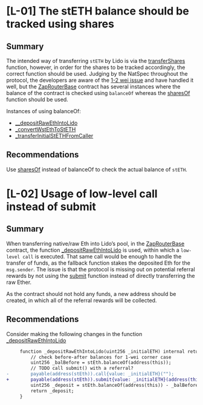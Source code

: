 # [L-01] The stETH balance should be tracked using shares

## Summary

The intended way of transferring `stETH` by Lido is via the [transferShares](https://docs.lido.fi/contracts/lido#transfershares) function, however, in order for the shares to be tracked accordingly, the correct function should be used. Judging by the NatSpec throughout the protocol, the developers are aware of the [1-2 wei issue](https://docs.lido.fi/guides/lido-tokens-integration-guide/#1-2-wei-corner-case) and have handled it well, but the [ZapRouterBase](https://github.com/code-423n4/2024-06-badger/blob/main/ebtc-zap-router/src/ZapRouterBase.sol) contract has several instances where the balance of the contract is checked using `balanceOf` whereas the [sharesOf](https://docs.lido.fi/contracts/lido#sharesof) function should be used.

Instances of using balanceOf:

- [__depositRawEthIntoLido](https://github.com/code-423n4/2024-06-badger/blob/main/ebtc-zap-router/src/ZapRouterBase.sol#L36-L39)
- [_convertWstEthToStETH](https://github.com/code-423n4/2024-06-badger/blob/main/ebtc-zap-router/src/ZapRouterBase.sol#L65-L67)
- [_transferInitialStETHFromCaller](https://github.com/code-423n4/2024-06-badger/blob/main/ebtc-zap-router/src/ZapRouterBase.sol#L109-L111)

## Recommendations

Use [sharesOf](https://docs.lido.fi/contracts/lido#sharesof) instead of balanceOf to check the actual balance of `stETH`.

# [L-02] Usage of low-level call instead of submit

## Summary

When transferring native/raw Eth into Lido’s pool, in the [ZapRouterBase](https://github.com/code-423n4/2024-06-badger/blob/main/ebtc-zap-router/src/ZapRouterBase.sol) contract, the function [_depositRawEthIntoLido](https://github.com/code-423n4/2024-06-badger/blob/main/ebtc-zap-router/src/ZapRouterBase.sol#L34-L41) is used, within which a `low-level call` is executed. That same call would be enough to handle the transfer of funds, as the fallback function stakes the deposited Eth for the `msg.sender`. The issue is that the protocol is missing out on potential referral rewards by not using the [submit](https://docs.lido.fi/contracts/lido#submit-1) function instead of directly transferring the raw Ether.

As the contract should not hold any funds, a new address should be created, in which all of the referral rewards will be collected.  

## Recommendations

Consider making the following changes in the function [_depositRawEthIntoLido](https://github.com/code-423n4/2024-06-badger/blob/main/ebtc-zap-router/src/ZapRouterBase.sol#L34-L41)

```diff
     function _depositRawEthIntoLido(uint256 _initialETH) internal returns (uint256) {
         // check before-after balances for 1-wei corner case
         uint256 _balBefore = stEth.balanceOf(address(this));
         // TODO call submit() with a referral?
-        payable(address(stEth)).call{value: _initialETH}("");
+        payable(address(stEth)).submit{value: _initialETH}(address(this));
         uint256 _deposit = stEth.balanceOf(address(this)) - _balBefore;
         return _deposit;
     }
```